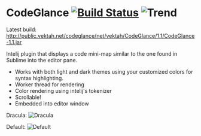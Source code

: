CodeGlance [![Build Status](https://travis-ci.org/Vektah/CodeGlance.png?branch=master)](https://travis-ci.org/Vektah/CodeGlance) ![Trend](https://d2weczhvl823v0.cloudfront.net/Vektah/CodeGlance/trend.png)
==========

Latest build: http://public.vektah.net/codeglance/net/vektah/CodeGlance/1.1/CodeGlance-1.1.jar

Intelij plugin that displays a code mini-map similar to the one found in Sublime into the editor pane.

 - Works with both light and dark themes using your customized colors for syntax highlighting.
 - Worker thread for rendering
 - Color rendering using intelij's tokenizer
 - Scrollable!
 - Embedded into editor window

Dracula:
![Dracula](https://raw.github.com/Vektah/CodeGlance/master/pub/dracula.png)

Default:
![Default](https://raw.github.com/Vektah/CodeGlance/master/pub/default.png)

